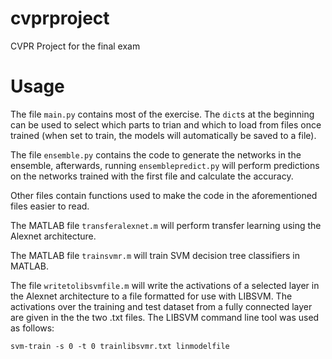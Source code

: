 # cvprproject
CVPR Project for the final exam


# Usage
The file `main.py` contains most of the exercise. The `dict`s at the beginning can be used to select which parts to trian and which to load from files once trained (when set to train, the models will automatically be saved to a file).

The file `ensemble.py` contains the code to generate the networks in the ensemble, afterwards, running `ensemblepredict.py` will perform predictions on the networks trained with the first file and calculate the accuracy.

Other files contain functions used to make the code in the aforementioned files easier to read.

The MATLAB file `transferalexnet.m` will perform transfer learning using the Alexnet architecture.

The MATLAB file `trainsvmr.m` will train SVM decision tree classifiers in MATLAB.

The file `writetolibsvmfile.m` will write the activations of a selected layer in the Alexnet architecture to a file formatted for use with LIBSVM. The activations over the training and test dataset from a fully connected layer are given in the the two .txt files. The LIBSVM command line tool was used as follows:
````
svm-train -s 0 -t 0 trainlibsvmr.txt linmodelfile
````
